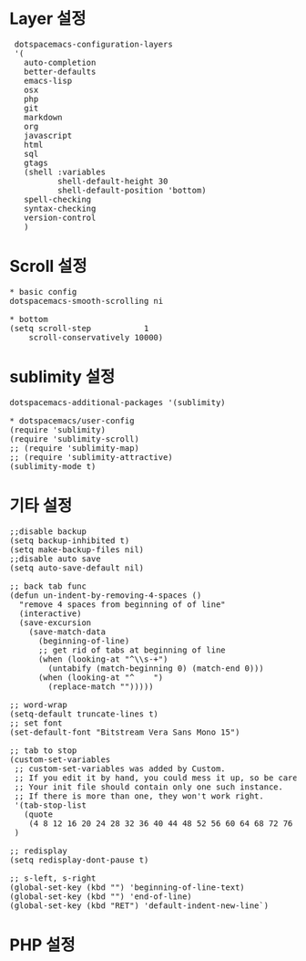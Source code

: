 Layer 설정
============
<pre>
 dotspacemacs-configuration-layers
 '(
   auto-completion
   better-defaults
   emacs-lisp
   osx
   php
   git
   markdown
   org
   javascript
   html
   sql
   gtags
   (shell :variables
          shell-default-height 30
          shell-default-position 'bottom)
   spell-checking
   syntax-checking
   version-control
   )
</pre>

Scroll 설정
=============
<pre>
* basic config
dotspacemacs-smooth-scrolling ni

* bottom
(setq scroll-step           1
    scroll-conservatively 10000)
</pre>

sublimity 설정
=============
<pre>
dotspacemacs-additional-packages '(sublimity)

* dotspacemacs/user-config
(require 'sublimity)
(require 'sublimity-scroll)
;; (require 'sublimity-map)
;; (require 'sublimity-attractive)
(sublimity-mode t)
</pre>

기타 설정
=============

<pre>
;;disable backup
(setq backup-inhibited t)
(setq make-backup-files nil)
;;disable auto save
(setq auto-save-default nil)

;; back tab func
(defun un-indent-by-removing-4-spaces ()
  "remove 4 spaces from beginning of of line"
  (interactive)
  (save-excursion
    (save-match-data
      (beginning-of-line)
      ;; get rid of tabs at beginning of line
      (when (looking-at "^\\s-+")
        (untabify (match-beginning 0) (match-end 0)))
      (when (looking-at "^    ")
        (replace-match "")))))
        
;; word-wrap
(setq-default truncate-lines t)
;; set font
(set-default-font "Bitstream Vera Sans Mono 15")

;; tab to stop
(custom-set-variables
 ;; custom-set-variables was added by Custom.
 ;; If you edit it by hand, you could mess it up, so be careful.
 ;; Your init file should contain only one such instance.
 ;; If there is more than one, they won't work right.
 '(tab-stop-list
   (quote
    (4 8 12 16 20 24 28 32 36 40 44 48 52 56 60 64 68 72 76 80 84 88 92 96 100 104 108 112 116 120)))
 )

;; redisplay
(setq redisplay-dont-pause t)

;; s-left, s-right
(global-set-key (kbd "<s-left>") 'beginning-of-line-text)
(global-set-key (kbd "<s-right>") 'end-of-line)
(global-set-key (kbd "RET") 'default-indent-new-line`)
</pre>

PHP 설정
=============
